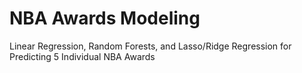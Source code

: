 # NBA Awards Modeling
Linear Regression, Random Forests, and Lasso/Ridge Regression for Predicting 5 Individual NBA Awards
